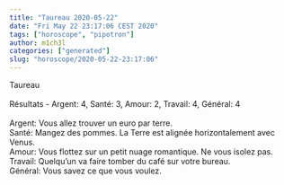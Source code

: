 ```yaml
---
title: "Taureau 2020-05-22"
date: "Fri May 22 23:17:06 CEST 2020"
tags: ["horoscope", "pipotron"]
author: m1ch3l
categories: ["generated"]
slug: "horoscope/2020-05-22-23:17:06"
---
```


Taureau<br>
<br>
Résultats - Argent: 4, Santé: 3, Amour: 2, Travail: 4, Général: 4<br>
<br>
Argent:  Vous allez trouver un euro par terre. <br>
Santé:   Mangez des pommes. La Terre est alignée horizontalement avec Venus.<br>
Amour:   Vous flottez sur un petit nuage romantique. Ne vous isolez pas.<br>
Travail: Quelqu’un va faire tomber du café sur votre bureau. <br>
Général: Vous savez ce que vous voulez.<br>
